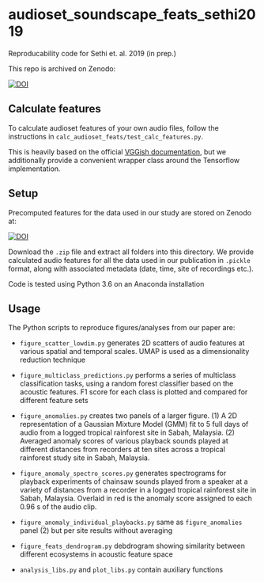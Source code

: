 # audioset_soundscape_feats_sethi2019
Reproducability code for Sethi et. al. 2019 (in prep.)


This repo is archived on Zenodo:

[![DOI](https://zenodo.org/badge/DOI/10.5281/zenodo.3530203.svg)](https://doi.org/10.5281/zenodo.3530203)

## Calculate features
To calculate audioset features of your own audio files, follow the instructions in `calc_audioset_feats/test_calc_features.py`.

This is heavily based on the official [VGGish documentation](https://github.com/tensorflow/models/tree/master/research/audioset/vggish), but we additionally provide a convenient wrapper class around the Tensorflow implementation.

## Setup
Precomputed features for the data used in our study are stored on Zenodo at:

[![DOI](https://zenodo.org/badge/DOI/10.5281/zenodo.3530206.svg)](https://doi.org/10.5281/zenodo.3530206)

Download the `.zip` file and extract all folders into this directory. We provide calculated audio features for all the data used in our publication in `.pickle` format, along with associated metadata (date, time, site of recordings etc.).

Code is tested using Python 3.6 on an Anaconda installation

## Usage
The Python scripts to reproduce figures/analyses from our paper are:
 
* `figure_scatter_lowdim.py` generates 2D scatters of audio features at various spatial and temporal scales. UMAP is used as a dimensionality reduction technique

* `figure_multiclass_predictions.py` performs a series of multiclass classification tasks, using a random forest classifier based on the acoustic features. F1 score for each class is plotted and compared for different feature sets

* `figure_anomalies.py` creates two panels of a larger figure. (1) A 2D representation of a Gaussian Mixture Model (GMM) fit to 5 full days of audio from a logged tropical rainforest site in Sabah, Malaysia. (2) Averaged anomaly scores of various playback sounds played at different distances from recorders at ten sites across a tropical rainforest study site in Sabah, Malaysia.

* `figure_anomaly_spectro_scores.py` generates spectrograms for playback experiments of chainsaw sounds played from a speaker at a variety of distances from a recorder in a logged tropical rainforest site in Sabah, Malaysia. Overlaid in red is the anomaly score assigned to each 0.96 s of the audio clip.

* `figure_anomaly_individual_playbacks.py` same as `figure_anomalies` panel (2) but per site results without averaging 

* `figure_feats_dendrogram.py` debdrogram showing similarity between different ecosystems in acoustic feature space

* `analysis_libs.py` and `plot_libs.py` contain auxiliary functions
